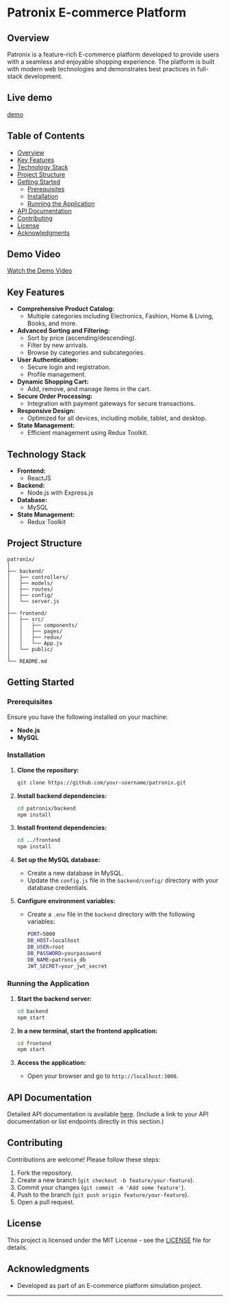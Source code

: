 # **Patronix E-commerce Platform**

## **Overview**

Patronix is a feature-rich E-commerce platform developed to provide users with a seamless and enjoyable shopping experience. The platform is built with modern web technologies and demonstrates best practices in full-stack development.

## **Live demo**

[demo](https://patronix.netlify.app/)

## **Table of Contents**

- [Overview](#overview)
- [Key Features](#key-features)
- [Technology Stack](#technology-stack)
- [Project Structure](#project-structure)
- [Getting Started](#getting-started)
  - [Prerequisites](#prerequisites)
  - [Installation](#installation)
  - [Running the Application](#running-the-application)
- [API Documentation](#api-documentation)
- [Contributing](#contributing)
- [License](#license)
- [Acknowledgments](#acknowledgments)

## Demo Video

[Watch the Demo Video](https://asset.cloudinary.com/dvp9end1y/bf79b174457052631d3837da54c163c4)

## **Key Features**

- **Comprehensive Product Catalog:**
  - Multiple categories including Electronics, Fashion, Home & Living, Books, and more.
- **Advanced Sorting and Filtering:**
  - Sort by price (ascending/descending).
  - Filter by new arrivals.
  - Browse by categories and subcategories.
- **User Authentication:**
  - Secure login and registration.
  - Profile management.
- **Dynamic Shopping Cart:**
  - Add, remove, and manage items in the cart.
- **Secure Order Processing:**
  - Integration with payment gateways for secure transactions.
- **Responsive Design:**
  - Optimized for all devices, including mobile, tablet, and desktop.
- **State Management:**
  - Efficient management using Redux Toolkit.

## **Technology Stack**

- **Frontend:**
  - ReactJS
- **Backend:**
  - Node.js with Express.js
- **Database:**
  - MySQL
- **State Management:**
  - Redux Toolkit

## **Project Structure**

```
patronix/
│
├── backend/
│   ├── controllers/
│   ├── models/
│   ├── routes/
│   ├── config/
│   └── server.js
│
├── frontend/
│   ├── src/
│   │   ├── components/
│   │   ├── pages/
│   │   ├── redux/
│   │   └── App.js
│   └── public/
│
└── README.md
```

## **Getting Started**

### **Prerequisites**

Ensure you have the following installed on your machine:

- **Node.js**
- **MySQL**

### **Installation**

1. **Clone the repository:**

   ```bash
   git clone https://github.com/your-username/patronix.git
   ```

2. **Install backend dependencies:**

   ```bash
   cd patronix/backend
   npm install
   ```

3. **Install frontend dependencies:**

   ```bash
   cd ../frontend
   npm install
   ```

4. **Set up the MySQL database:**

   - Create a new database in MySQL.
   - Update the `config.js` file in the `backend/config/` directory with your database credentials.

5. **Configure environment variables:**
   - Create a `.env` file in the `backend` directory with the following variables:
     ```bash
     PORT=5000
     DB_HOST=localhost
     DB_USER=root
     DB_PASSWORD=yourpassword
     DB_NAME=patronix_db
     JWT_SECRET=your_jwt_secret
     ```

### **Running the Application**

1. **Start the backend server:**

   ```bash
   cd backend
   npm start
   ```

2. **In a new terminal, start the frontend application:**

   ```bash
   cd frontend
   npm start
   ```

3. **Access the application:**
   - Open your browser and go to `http://localhost:3000`.

## **API Documentation**

Detailed API documentation is available [here](#). (Include a link to your API documentation or list endpoints directly in this section.)

## **Contributing**

Contributions are welcome! Please follow these steps:

1. Fork the repository.
2. Create a new branch (`git checkout -b feature/your-feature`).
3. Commit your changes (`git commit -m 'Add some feature'`).
4. Push to the branch (`git push origin feature/your-feature`).
5. Open a pull request.

## **License**

This project is licensed under the MIT License - see the [LICENSE](LICENSE) file for details.

## **Acknowledgments**

- Developed as part of an E-commerce platform simulation project.

---
